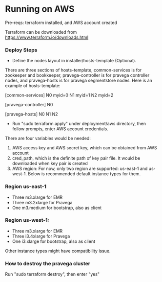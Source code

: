 <!--
Copyright (c) 2017 Dell Inc., or its subsidiaries. All Rights Reserved.

Licensed under the Apache License, Version 2.0 (the "License");
you may not use this file except in compliance with the License.
You may obtain a copy of the License at

    http://www.apache.org/licenses/LICENSE-2.0
-->
# Running on AWS

Pre-reqs: terraform installed, and AWS account created

Terraform can be downloaded from https://www.terraform.io/downloads.html

### Deploy Steps
- Define the nodes layout in installer/hosts-template (Optional).

There are three sections of hosts-template, common-services is for zookeeper and bookkeeper, pravega-controller is for pravega controller nodes, and pravega-hosts is for pravega segmentstore nodes.
Here is an example of hosts-template:

[common-services]
N0 myid=0
N1 myid=1
N2 myid=2

[pravega-controller]
N0

[pravega-hosts]
N0
N1
N2

- Run "sudo terraform apply" under deployment/aws directory, then follow prompts, enter AWS account credentials.

There are four variables would be needed:

1. AWS access key and AWS secret key, which can be obtained from AWS account
2. cred_path, which is the definite path of key pair file. It would be downloaded when key pair is created
3. AWS region: For now, only two region are supported: us-east-1 and us-west-1. Below is recommended default instance types for them.

### Region us-east-1
- Three m3.xlarge for EMR
- Three m3.2xlarge for Pravega
- One m3.medium for bootstrap, also as client

### Region us-west-1:
- Three m3.xlarge for EMR
- Three i3.4xlarge for Pravega
- One i3.xlarge for bootstrap, also as client

Other instance types might have compatibility issue.

### How to destroy the pravega cluster

Run "sudo terraform destroy", then enter "yes"
